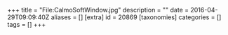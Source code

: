 +++
title = "File:CalmoSoftWindow.jpg"
description = ""
date = 2016-04-29T09:09:40Z
aliases = []
[extra]
id = 20869
[taxonomies]
categories = []
tags = []
+++


